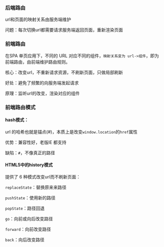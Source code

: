 
### 后端路由

url和页面的映射关系由服务端维护

问题：每次切换url都需要请求服务端返回页面，重新渲染页面

### 前端路由

在SPA 单页应用下，不同的 URL 对应不同的组件，`映射关系变为 url->组件`，即为前端路由，由前端维护路由规则。

核心：改变url，不重新请求资源，不刷新页面，只做局部刷新

好处：避免了频繁的向服务端发起请求

原理：监听url的改变，渲染对应的组件

### 前端路由模式

#### hash模式：

url 的哈希也就是锚点(#)，本质上是改变`window.location`的`href`属性

优势：兼容性好，老版IE 都支持

缺陷：`#`，不像真正的路径

#### HTML5中的history模式

提供了 6 种模式改变url而不刷新页面：

`replaceState`：替换原来来路径

`pushState`：使用新的路径

`popState`：路径回退

`go`：向前或向后改变路径

`forward`：向前改变路径

`back`：向后改变路径